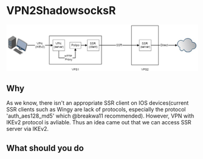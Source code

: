 # VPN2ShadowsocksR
![Process](/vpn2ssr.jpg)
## Why
  As we know, there isn't an appropriate SSR client on IOS devices(current SSR clients such as Wingy are lack of protocols, especially the protocol 'auth_aes128_md5' which @breakwa11 recommended). However, VPN with IKEv2 protocol is avliable. Thus an idea came out that we can access SSR server via IKEv2.
## What should you do
